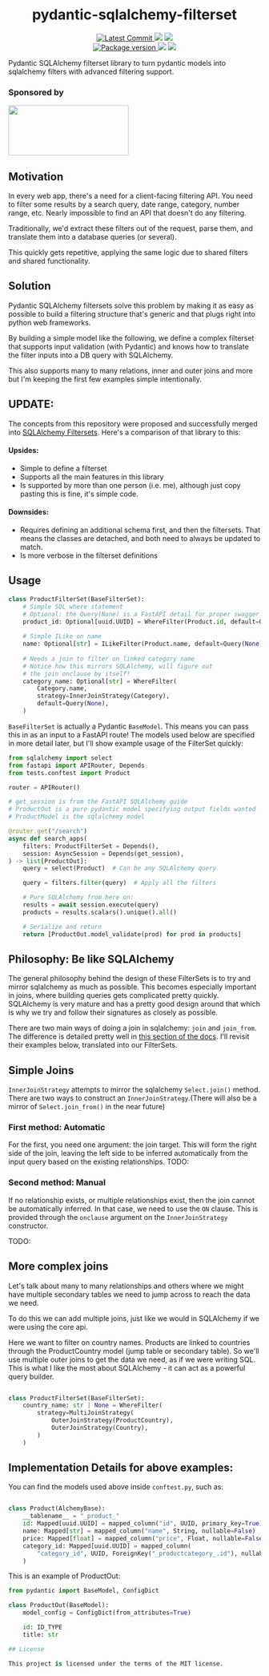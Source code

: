 <h1 align="center">
    <strong>pydantic-sqlalchemy-filterset</strong>
</h1>
<p align="center">
    <a href="https://github.com/RamiAwar/pydantic-sqlalchemy-filterset" target="_blank">
        <img src="https://img.shields.io/github/last-commit/RamiAwar/pydantic-sqlalchemy-filterset" alt="Latest Commit">
    </a>
        <img src="https://img.shields.io/github/workflow/status/RamiAwar/pydantic-sqlalchemy-filterset/CI">
        <a href="https://github.com/RamiAwar/pydantic-sqlalchemy-filterset/actions?workflow=CI" target="_blank">
            <img src="https://img.shields.io/badge/Coverage-100%25-success">
        </a>
    <br />
    <a href="https://pypi.org/project/pydantic-sqlalchemy-filterset" target="_blank">
        <img src="https://img.shields.io/pypi/v/pydantic-sqlalchemy-filterset" alt="Package version">
    </a>
    <img src="https://img.shields.io/pypi/pyversions/pydantic-sqlalchemy-filterset">
    <img src="https://img.shields.io/github/license/RamiAwar/pydantic-sqlalchemy-filterset">
</p>

Pydantic SQLAlchemy filterset library to turn pydantic models into sqlalchemy filters with advanced filtering support.

### Sponsored by
<a href="sendcloud.com"><image width="240" height="100" src="assets/sendcloud.png"></a>

## Motivation

In every web app, there's a need for a client-facing filtering API. You need to filter some results by a search query, date range, category, number range, etc. Nearly impossible to find an API that doesn't do any filtering.

Traditionally, we'd extract these filters out of the request, parse them, and translate them into a database queries (or several).

This quickly gets repetitive, applying the same logic due to shared filters and shared functionality.


## Solution

Pydantic SQLAlchemy filtersets solve this problem by making it as easy as possible to build a filtering structure that's generic and that plugs right into python web frameworks.

By building a simple model like the following, we define a complex filterset that supports input validation (with Pydantic) and knows how to translate the filter inputs into a DB query with SQLAlchemy.

This also supports many to many relations, inner and outer joins and more but I'm keeping the first few examples simple intentionally.

## UPDATE: 
The concepts from this repository were proposed and successfully merged into [SQLAlchemy Filtersets](https://sqlalchemy-filterset.github.io). Here's a comparison of that library to this:

#### Upsides:
- Simple to define a filterset
- Supports all the main features in this library
- Is supported by more than one person (i.e. me), although just copy pasting this is fine, it's simple code.

#### Downsides:
- Requires defining an additional schema first, and then the filtersets. That means the classes are detached, and both need to always be updated to match.
- Is more verbose in the filterset definitions

## Usage

```python
class ProductFilterSet(BaseFilterSet):
    # Simple SQL where statement
    # Optional: the Query(None) is a FastAPI detail for proper swagger doc rendering
    product_id: Optional[uuid.UUID] = WhereFilter(Product.id, default=Query(None))
    
    # Simple ILike on name
    name: Optional[str] = ILikeFilter(Product.name, default=Query(None))
    
    # Needs a join to filter on linked category name
    # Notice how this mirrors SQLAlchemy, will figure out
    # the join onclause by itself!
    category_name: Optional[str] = WhereFilter(
        Category.name,
        strategy=InnerJoinStrategy(Category),
        default=Query(None),
    )
```

`BaseFilterSet` is actually a Pydantic `BaseModel`. This means you can pass this in as an input to a FastAPI route! The models used below are specified in more detail later, but I'll show example usage of the FilterSet quickly:

```python
from sqlalchemy import select
from fastapi import APIRouter, Depends
from tests.conftest import Product

router = APIRouter()

# get_session is from the FastAPI SQLAlchemy guide
# ProductOut is a pure pydantic model specifying output fields wanted
# ProductModel is the sqlalchemy model

@router.get("/search")
async def search_apps(
    filters: ProductFilterSet = Depends(), 
    session: AsyncSession = Depends(get_session),
) -> list[ProductOut]:
    query = select(Product)  # Can be any SQLAlchemy query

    query = filters.filter(query)  # Apply all the filters

    # Pure SQLAlchemy from here on:
    results = await session.execute(query)
    products = results.scalars().unique().all()

    # Serialize and return
    return [ProductOut.model_validate(prod) for prod in products]
```

## Philosophy: Be like SQLAlchemy

The general philosophy behind the design of these FilterSets is to try and mirror sqlalchemy as much as possible. This becomes especially important in joins, where building queries gets complicated pretty quickly. SQLAlchemy is very mature and has a pretty good design around that which is why we try and follow their signatures as closely as possible.

There are two main ways of doing a join in sqlalchemy: `join` and `join_from`. The difference is detailed pretty well in [this section of the docs](https://docs.sqlalchemy.org/en/20/tutorial/data_select.html#explicit-from-clauses-and-joins). I'll revisit their examples below, translated into our FilterSets.

## Simple Joins

`InnerJoinStrategy` attempts to mirror the sqlalchemy `Select.join()` method. There are two ways to construct an `InnerJoinStrategy`.(There will also be a mirror of `Select.join_from()` in the near future)

### First method: Automatic
For the first, you need one argument: the join target. This will form the right side of the join, leaving the left side to be inferred automatically from the input query based on the existing relationships.
TODO:

### Second method: Manual
If no relationship exists, or multiple relationships exist, then the join cannot be automatically inferred. In that case, we need to use the `ON` clause. This is provided through the `onclause` argument on the `InnerJoinStrategy` constructor.

TODO:

## More complex joins

Let's talk about many to many relationships and others where we might have multiple secondary tables we need to jump across to reach the data we need.

To do this we can add multiple joins, just like we would in SQLAlchemy if we were using the core api.

Here we want to filter on country names. Products are linked to countries through the ProductCountry model (jump table or secondary table). So we'll use multiple outer joins to get the data we need, as if we were writing SQL. This is what I like the most about SQLAlchemy - it can act as a powerful query builder.

```python

class ProductFilterSet(BaseFilterSet):
    country_name: str | None = WhereFilter(
        strategy=MultiJoinStrategy(
            OuterJoinStrategy(ProductCountry),
            OuterJoinStrategy(Country),
        )
    )
```


## Implementation Details for above examples:

You can find the models used above inside `conftest.py`, such as:
```python

class Product(AlchemyBase):
    __tablename__ = "_product_"
    id: Mapped[uuid.UUID] = mapped_column("id", UUID, primary_key=True)
    name: Mapped[str] = mapped_column("name", String, nullable=False)
    price: Mapped[float] = mapped_column("price", Float, nullable=False)
    category_id: Mapped[uuid.UUID] = mapped_column(
        "category_id", UUID, ForeignKey("_productcategory_.id"), nullable=False
    )
```

This is an example of ProductOut:

```python
from pydantic import BaseModel, ConfigDict

class ProductOut(BaseModel):
    model_config = ConfigDict(from_attributes=True)

    id: ID_TYPE
    title: str

## License

This project is licensed under the terms of the MIT license.
